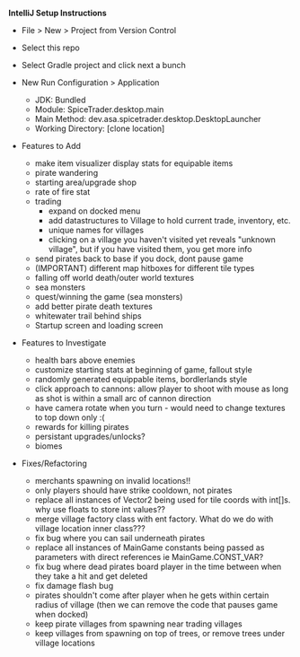 
**IntelliJ Setup Instructions**
- File > New > Project from Version Control
- Select this repo
- Select Gradle project and click next a bunch
- New Run Configuration > Application
    - JDK: Bundled
    - Module: SpiceTrader.desktop.main
    - Main Method: dev.asa.spicetrader.desktop.DesktopLauncher
    - Working Directory: [clone location]


- Features to Add
    - make item visualizer display stats for equipable items
    - pirate wandering
    - starting area/upgrade shop 
    - rate of fire stat
    - trading 
        - expand on docked menu
        - add datastructures to Village to hold current trade, inventory, etc.
        - unique names for villages
        - clicking on a village you haven't visited yet reveals "unknown village", but if you have visited them, you get more info
    - send pirates back to base if you dock, dont pause game
    - (IMPORTANT) different map hitboxes for different tile types
    - falling off world death/outer world textures
    - sea monsters
    - quest/winning the game (sea monsters)
    - add better pirate death textures
    - whitewater trail behind ships
    - Startup screen and loading screen
    
- Features to Investigate
    - health bars above enemies
    - customize starting stats at beginning of game, fallout style
    - randomly generated equippable items, bordlerlands style
    - click approach to cannons: allow player to shoot with mouse as long as shot is within a small arc of cannon direction
    - have camera rotate when you turn - would need to change textures to top down only :(
    - rewards for killing pirates
    - persistant upgrades/unlocks?
    - biomes

- Fixes/Refactoring
    - merchants spawning on invalid locations!!
    - only players should have strike cooldown, not pirates
    - replace all instances of Vector2 being used for tile coords with int[]s. why use floats to store int values??
    - merge village factory class with ent factory. What do we do with village location inner class???
    - fix bug where you can sail underneath pirates
    - replace all instances of MainGame constants being passed as parameters with direct references ie MainGame.CONST_VAR?
    - fix bug where dead pirates board player in the time between when they take a hit and get deleted
    - fix damage flash bug
    - pirates shouldn't come after player when he gets within certain radius of village (then we can remove the code that pauses game when docked)
    - keep pirate villages from spawning near trading villages 
    - keep villages from spawning on top of trees, or remove trees under village locations

